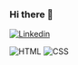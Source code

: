 
### Hi there 👋

[![Linkedin](https://img.shields.io/badge/LinkedIn-0077B5?style=for-the-badge&logo=linkedin&logoColor=white)](https://www.linkedin.com/in/thomas-jefferson-546878167/)

![HTML](https://img.shields.io/badge/HTML5-E34F26?style=for-the-badge&logo=html5&logoColor=white)
![CSS](https://img.shields.io/badge/CSS3-1572B6?style=for-the-badge&logo=css3&logoColor=white)
<!-- [![JavaScript](https://img.shields.io/badge/JavaScript-F7DF1E?style=for-the-badge&logo=javascript&logoColor=black)] -->
<!-- [![React](https://img.shields.io/badge/React-20232A?style=for-the-badge&logo=react&logoColor=61DAFB)] -->
<!-- [![Angular](https://img.shields.io/badge/Angular-DD0031?style=for-the-badge&logo=angular&logoColor=white)] -->
<!-- [![SQL Server](https://img.shields.io/badge/Microsoft_SQL_Server-CC2927?style=for-the-badge&logo=microsoft-sql-server&logoColor=white)] -->
<!-- [![Figma](https://img.shields.io/badge/Figma-F24E1E?style=for-the-badge&logo=figma&logoColor=white)] -->
<!-- [![GIMP](https://img.shields.io/badge/gimp-5C5543?style=for-the-badge&logo=gimp&logoColor=white)] -->
<!-- [![FreeCodeCamp](https://img.shields.io/badge/freecodecamp-27273D?style=for-the-badge&logo=freecodecamp&logoColor=white)] -->


<!-- [![Top Langs](https://github-readme-stats.vercel.app/api/top-langs/?username=thm-dev)](https://github.com/thm-dev) -->
<!--[![Top Langs](https://github-readme-stats.vercel.app/api/top-langs/?username=thm-dev&exclude_repo=github-readme-stats,anuraghazra.github.io)](https://github.com/thm-dev)

![thm-dev's GitHub stats](https://github-readme-stats.vercel.app/api?username=thm-dev&show_icons=true&theme=transparent)-->
